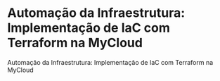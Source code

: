 # Automação da Infraestrutura: Implementação de IaC com Terraform na MyCloud
Automação da Infraestrutura: Implementação de IaC com Terraform na MyCloud
